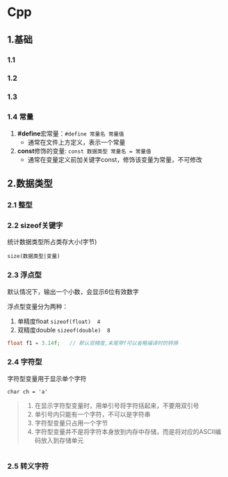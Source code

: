 # Cpp

## 1.基础

### 1.1

### 1.2

### 1.3

### 1.4	常量

1. **#define**宏常量：`#define 常量名 常量值`
   + 通常在文件上方定义，表示一个常量
2. **const**修饰的变量: `const 数据类型 常量名 = 常量值`
   + 通常在变量定义前加关键字const，修饰该变量为常量，不可修改

## 2.数据类型

### 2.1	整型

### 2.2	sizeof关键字

统计数据类型所占类存大小(字节)

`size(数据类型|变量)`

### 2.3	浮点型

默认情况下，输出一个小数，会显示6位有效数字

浮点型变量分为两种：

1. 单精度float  `sizeof(float)  4`
2. 双精度double `sizeof(double)  8`

```c++
float f1 = 3.14f;   // 默认双精度,末尾带f可以省略编译时的转换
```



### 2.4	字符型

字符型变量用于显示单个字符

`char ch = 'a'`

> 1. 在显示字符型变量时，用单引号将字符括起来，不要用双引号
> 2. 单引号内只能有一个字符，不可以是字符串
> 3. 字符型变量只占用一个字节
> 4. 字符型变量并不是将字符本身放到内存中存储，而是将对应的ASCII编码放入到存储单元

```c++

```



### 2.5	转义字符

